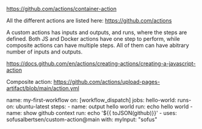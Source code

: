 https://github.com/actions/container-action

All the different actions are listed here:
https://github.com/actions

A custom actions has inputs and outputs, and runs, where the steps are defined.
Both JS and Docker actions have one step to perform, while composite actions can have multiple steps.
All of them can have abitrary number of inputs and outputs.

https://docs.github.com/en/actions/creating-actions/creating-a-javascript-action


Composite action:
https://github.com/actions/upload-pages-artifact/blob/main/action.yml


name: my-first-workflow
on: [workflow_dispatch]
jobs:
  hello-world:
    runs-on: ubuntu-latest
    steps:
      - name: output hello world
        run: echo hello world
      - name: show github context
        run: echo '${{ toJSON(github)}}'
      - uses: sofusalbertsen/custom-action@main
        with:
          myInput: "sofus"